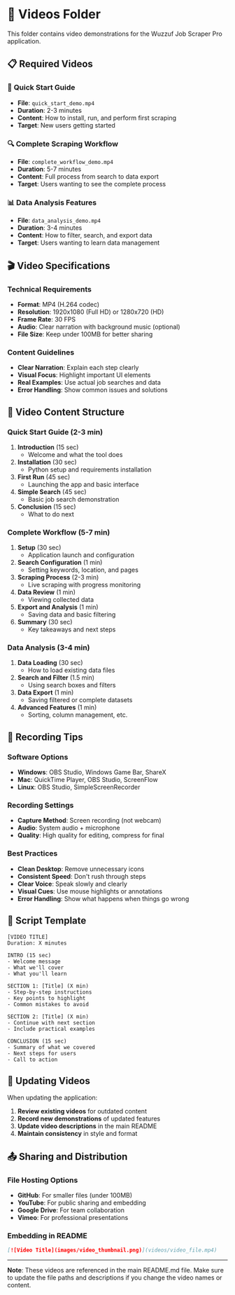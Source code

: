 # 🎥 Videos Folder

This folder contains video demonstrations for the Wuzzuf Job Scraper Pro application.

## 📋 Required Videos

### 🚀 **Quick Start Guide**
- **File**: `quick_start_demo.mp4`
- **Duration**: 2-3 minutes
- **Content**: How to install, run, and perform first scraping
- **Target**: New users getting started

### 🔍 **Complete Scraping Workflow**
- **File**: `complete_workflow_demo.mp4`
- **Duration**: 5-7 minutes
- **Content**: Full process from search to data export
- **Target**: Users wanting to see the complete process

### 📊 **Data Analysis Features**
- **File**: `data_analysis_demo.mp4`
- **Duration**: 3-4 minutes
- **Content**: How to filter, search, and export data
- **Target**: Users wanting to learn data management

## 🎬 **Video Specifications**

### **Technical Requirements**
- **Format**: MP4 (H.264 codec)
- **Resolution**: 1920x1080 (Full HD) or 1280x720 (HD)
- **Frame Rate**: 30 FPS
- **Audio**: Clear narration with background music (optional)
- **File Size**: Keep under 100MB for better sharing

### **Content Guidelines**
- **Clear Narration**: Explain each step clearly
- **Visual Focus**: Highlight important UI elements
- **Real Examples**: Use actual job searches and data
- **Error Handling**: Show common issues and solutions

## 🎯 **Video Content Structure**

### **Quick Start Guide (2-3 min)**
1. **Introduction** (15 sec)
   - Welcome and what the tool does
2. **Installation** (30 sec)
   - Python setup and requirements installation
3. **First Run** (45 sec)
   - Launching the app and basic interface
4. **Simple Search** (45 sec)
   - Basic job search demonstration
5. **Conclusion** (15 sec)
   - What to do next

### **Complete Workflow (5-7 min)**
1. **Setup** (30 sec)
   - Application launch and configuration
2. **Search Configuration** (1 min)
   - Setting keywords, location, and pages
3. **Scraping Process** (2-3 min)
   - Live scraping with progress monitoring
4. **Data Review** (1 min)
   - Viewing collected data
5. **Export and Analysis** (1 min)
   - Saving data and basic filtering
6. **Summary** (30 sec)
   - Key takeaways and next steps

### **Data Analysis (3-4 min)**
1. **Data Loading** (30 sec)
   - How to load existing data files
2. **Search and Filter** (1.5 min)
   - Using search boxes and filters
3. **Data Export** (1 min)
   - Saving filtered or complete datasets
4. **Advanced Features** (1 min)
   - Sorting, column management, etc.

## 🎥 **Recording Tips**

### **Software Options**
- **Windows**: OBS Studio, Windows Game Bar, ShareX
- **Mac**: QuickTime Player, OBS Studio, ScreenFlow
- **Linux**: OBS Studio, SimpleScreenRecorder

### **Recording Settings**
- **Capture Method**: Screen recording (not webcam)
- **Audio**: System audio + microphone
- **Quality**: High quality for editing, compress for final

### **Best Practices**
- **Clean Desktop**: Remove unnecessary icons
- **Consistent Speed**: Don't rush through steps
- **Clear Voice**: Speak slowly and clearly
- **Visual Cues**: Use mouse highlights or annotations
- **Error Handling**: Show what happens when things go wrong

## 📝 **Script Template**

```
[VIDEO TITLE]
Duration: X minutes

INTRO (15 sec)
- Welcome message
- What we'll cover
- What you'll learn

SECTION 1: [Title] (X min)
- Step-by-step instructions
- Key points to highlight
- Common mistakes to avoid

SECTION 2: [Title] (X min)
- Continue with next section
- Include practical examples

CONCLUSION (15 sec)
- Summary of what we covered
- Next steps for users
- Call to action
```

## 🔄 **Updating Videos**

When updating the application:
1. **Review existing videos** for outdated content
2. **Record new demonstrations** of updated features
3. **Update video descriptions** in the main README
4. **Maintain consistency** in style and format

## 📤 **Sharing and Distribution**

### **File Hosting Options**
- **GitHub**: For smaller files (under 100MB)
- **YouTube**: For public sharing and embedding
- **Google Drive**: For team collaboration
- **Vimeo**: For professional presentations

### **Embedding in README**
```markdown
[![Video Title](images/video_thumbnail.png)](videos/video_file.mp4)
```

---

**Note**: These videos are referenced in the main README.md file. Make sure to update the file paths and descriptions if you change the video names or content.
